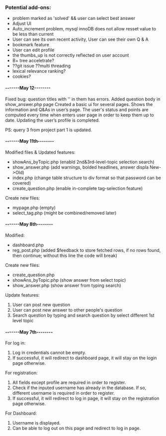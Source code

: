 ### Potential add-ons:
* problem marked as 'solved' && user can select best answer
* Adjust UI
* Auto_increment problem, mysql innoDB does not allow resset value to be less than current
* User can see its own recent activity, User can see their own Q & A
* bookmark feature
* User can edit profile
* the thumbs_up is not correctly reflected on user account
* B+ tree acceletrate?
* ??git issue ??multi threading
* lexical relevance ranking?
* cookies?

#### -------May 12--------
Fixed bug: question titles with '' in them has errors.
Added question body in show_answer.php page
Created a basic ui for several pages.
Shows the information and Q&As in user’s page. 
The user's status and points are computed every time when enters user page in order to keep them up to date.
Updating the user’s profile is completed.

PS: query 3 from project part 1 is updated.

#### -------May 11th--------
Modified files & Updated features:
- showAns_byTopic.php (enabld 2nd&3rd-level-topic selection search)
- show_answer.php (add warnings, bolded headlines, answer displa New->Old)
- index.php (change table structure to div format so that password can be covered)
- create_question.php (enable in-complete tag-selection feature)

Create new files:
- mypage.php (empty)
- select_tag.php (might be combined/removed later)

#### -------May 8th--------
Modified:
- dashboard.php
- reg_post.php (added $feedback to store fetched rows, if no rows found, then continue; without this line the code will break)

Create new files:
- create_question.php
- showAns_byTopic.php (show answer from select topic)
- show_answer.php (show answer from typing search)

Update features:
1. User can post new question
2. User can post new answer to other people's question
3. Search question by typing and search question by select different 1st level topic



#### -------May 7th--------

For log in:
1. Log in credentials cannot be empty. 
2. If successful, it will redirect to dashboard page, it will stay on the login page otherwise. 

For registration:
1. All fields except profile are required in order to register. 
2. Check if the inputed username has already in the database. If so, different username is required in order to register. 
3. If successful, it will redirect to log in page, it will stay on the registration page otherwise.

For Dashboard:
1. Username is displayed.
2. Can be able to log out on this page and redirect to log in page. 
